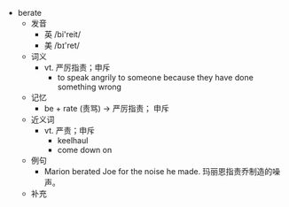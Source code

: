 - berate
  - 发音
    - 英 /bi'reit/
    - 美 /bɪ'ret/
  - 词义
    - vt. 严厉指责；申斥
      - to speak angrily to someone because they have done something wrong
  - 记忆
    - be + rate (责骂) → 严厉指责； 申斥
  - 近义词
    - vt. 严责；申斥
      - keelhaul
      - come down on
  - 例句
    - Marion berated Joe for the noise he made. 玛丽恩指责乔制造的噪声。
  - 补充